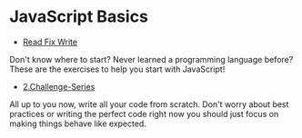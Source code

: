 # JavaScript Basics



- [Read Fix Write](./1.Read-Fix-Write/README.md)

Don't know where to start? Never learned a programming language before? These are the exercises to help you start with JavaScript!


- [2.Challenge-Series](./2.Challenge-Series/README.md)

All up to you now, write all your code from scratch. Don't worry about best practices or writing the perfect code right now you should just focus on making things behave like expected.
